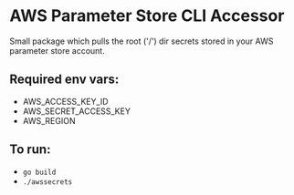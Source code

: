 # AWS Parameter Store CLI Accessor

Small package which pulls the root ('/') dir secrets stored in your AWS parameter store account.

## Required env vars:

- AWS_ACCESS_KEY_ID
- AWS_SECRET_ACCESS_KEY
- AWS_REGION

## To run:

- `go build`
- `./awssecrets`
